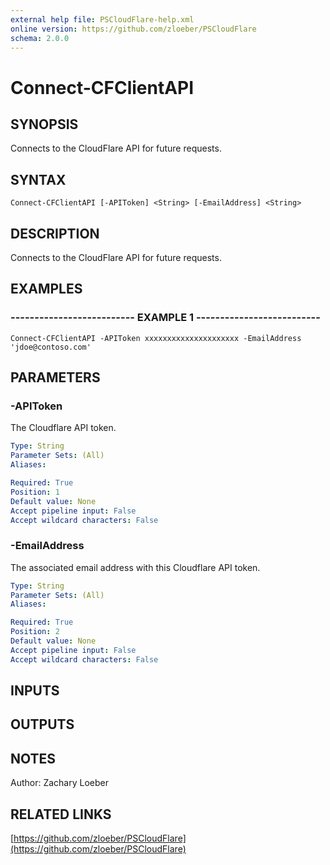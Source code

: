 ```yaml
---
external help file: PSCloudFlare-help.xml
online version: https://github.com/zloeber/PSCloudFlare
schema: 2.0.0
---
```


# Connect-CFClientAPI

## SYNOPSIS
Connects to the CloudFlare API for future requests.

## SYNTAX

```
Connect-CFClientAPI [-APIToken] <String> [-EmailAddress] <String>
```

## DESCRIPTION
Connects to the CloudFlare API for future requests.

## EXAMPLES

### -------------------------- EXAMPLE 1 --------------------------
```
Connect-CFClientAPI -APIToken xxxxxxxxxxxxxxxxxxxxx -EmailAddress 'jdoe@contoso.com'
```

## PARAMETERS

### -APIToken
The Cloudflare API token.

```yaml
Type: String
Parameter Sets: (All)
Aliases: 

Required: True
Position: 1
Default value: None
Accept pipeline input: False
Accept wildcard characters: False
```

### -EmailAddress
The associated email address with this Cloudflare API token.

```yaml
Type: String
Parameter Sets: (All)
Aliases: 

Required: True
Position: 2
Default value: None
Accept pipeline input: False
Accept wildcard characters: False
```

## INPUTS

## OUTPUTS

## NOTES
Author: Zachary Loeber

## RELATED LINKS

[https://github.com/zloeber/PSCloudFlare](https://github.com/zloeber/PSCloudFlare)


